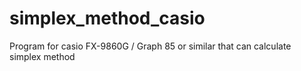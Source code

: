 # simplex_method_casio
 Program for casio FX-9860G / Graph 85 or similar that can calculate simplex method 
